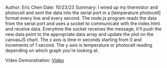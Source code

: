 Author: Eric Chen
Date: 10/23/23
Summary: I wired up my thermistor and photocell and sent the data into the serial port in a [temperature photocell] format every line and every second. The node.js program reads the data from the serial port and uses a socket to communicate with the index.html and receive data. Everytime the socket receives the message, it'll push the new data point to the appropriate data array and update the plot on the canvasJS chart. The x axis is time in seconds starting from 0 and increments of 1 second. The y axis is temperature or photocell reading depending on which graph you're looking at.

Video Demonstration:
[Video](https://drive.google.com/file/d/1xDoJtMyUL5HFB2SLJ8ZBvpOdnPYazywi/view?usp=drive_link)
